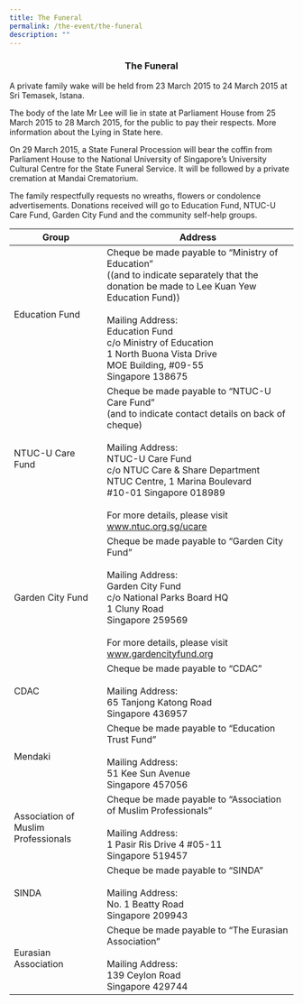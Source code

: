 ```yaml
---
title: The Funeral
permalink: /the-event/the-funeral
description: ""
---
```

### <center>The Funeral</center>

A private family wake will be held from 23 March 2015 to 24 March 2015 at Sri Temasek, Istana.

The body of the late Mr Lee will lie in state at Parliament House from 25 March 2015 to 28 March 2015, for the public to pay their respects. More information about the Lying in State here.

On 29 March 2015, a State Funeral Procession will bear the coffin from Parliament House to the National University of Singapore’s University Cultural Centre for the State Funeral Service. It will be followed by a private cremation at Mandai Crematorium.

The family respectfully requests no wreaths, flowers or condolence advertisements. Donations received will go to Education Fund, NTUC-U Care Fund, Garden City Fund and the community self-help groups.



| **Group** | **Address** | 
| -------- | -------- | 
|Education Fund	| Cheque be made payable to “Ministry of Education” <br>((and to indicate separately that the donation be made to Lee Kuan Yew Education Fund)) <br><br> Mailing Address: <br> Education Fund <br> c/o Ministry of Education <br> 1 North Buona Vista Drive <br>MOE Building, #09-55 <br>Singapore 138675 |
| NTUC-U Care Fund|	 Cheque be made payable to “NTUC-U Care Fund” <br> (and to indicate contact details on back of cheque) <br><br> Mailing Address:<br> NTUC-U Care Fund <br> c/o NTUC Care & Share Department <br> NTUC Centre, 1 Marina Boulevard <br> #10-01 Singapore 018989 <br><br>For more details, please visit www.ntuc.org.sg/ucare |
|Garden City Fund	| Cheque be made payable to “Garden City Fund” <br><br>Mailing Address:<br>Garden City Fund <br>c/o National Parks Board HQ<br>1 Cluny Road<br>Singapore 259569<br><br>For more details, please visit www.gardencityfund.org|
|CDAC	|Cheque be made payable to “CDAC”<br><br>Mailing Address:<br>65 Tanjong Katong Road<br>Singapore 436957|
|Mendaki	|Cheque be made payable to “Education Trust Fund”<br><br>Mailing Address:<br>51 Kee Sun Avenue<br>Singapore 457056|
|Association of Muslim Professionals	|Cheque be made payable to “Association of Muslim Professionals”<br><br>Mailing Address: <br>1 Pasir Ris Drive 4 #05-11<br>Singapore 519457|
|SINDA	|Cheque be made payable to “SINDA” <br><br>Mailing Address:<br>No. 1 Beatty Road<br>Singapore 209943|
|Eurasian Association	|Cheque be made payable to “The Eurasian Association”<br><br>Mailing Address:<br>139 Ceylon Road<br>Singapore 429744|